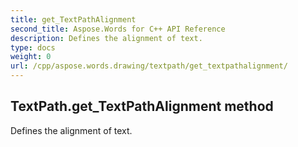 ```yaml
---
title: get_TextPathAlignment
second_title: Aspose.Words for C++ API Reference
description: Defines the alignment of text. 
type: docs
weight: 0
url: /cpp/aspose.words.drawing/textpath/get_textpathalignment/
---
```

## TextPath.get_TextPathAlignment method


Defines the alignment of text.

